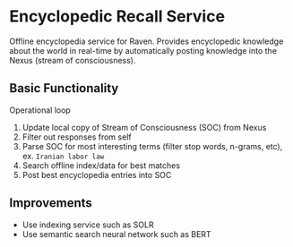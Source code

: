# Encyclopedic Recall Service

Offline encyclopedia service for Raven. Provides encyclopedic knowledge about the world in real-time by automatically posting knowledge into the Nexus (stream of consciousness). 

## Basic Functionality

Operational loop

1. Update local copy of Stream of Consciousness (SOC) from Nexus
2. Filter out responses from self
3. Parse SOC for most interesting terms (filter stop words, n-grams, etc), ex. `Iranian labor law`
4. Search offline index/data for best matches
5. Post best encyclopedia entries into SOC

## Improvements

- Use indexing service such as SOLR
- Use semantic search neural network such as BERT
